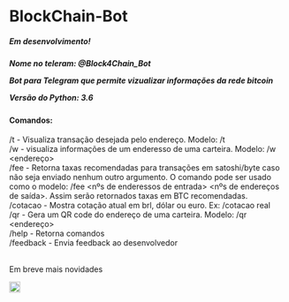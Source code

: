 # BlockChain-Bot
<h5>Em desenvolvimento!<h5>

Nome no teleram: @Block4Chain_Bot

Bot para Telegram que permite vizualizar informações da rede bitcoin

Versão do Python: 3.6

<h4>Comandos:</h4>

/t - Visualiza transação desejada pelo endereço. Modelo: /t <enderesso> <br>
/w - visualiza informações de um enderesso de uma carteira. Modelo: /w <endereço> <br>
/fee - Retorna taxas recomendadas para transações em satoshi/byte caso não seja enviado nenhum outro argumento. 
    O comando pode ser usado como o modelo: /fee <nºs de enderessos de entrada> <nºs de endereços de saída>. Assim serão
    retornados taxas em BTC recomendadas.<br>
/cotacao - Mostra cotação atual em brl, dólar ou euro. Ex: /cotacao real <br>
/qr - Gera um QR code do endereço de uma carteira. Modelo: /qr <endereço> <br>
/help - Retorna comandos<br>
/feedback - Envia feedback ao desenvolvedor 
<br><br>

Em breve mais novidades

<a href="https://www.copyleft.org" target="_blank"><img src="https://upload.wikimedia.org/wikipedia/commons/thumb/9/9e/Orange_copyleft.svg/1024px-Orange_copyleft.svg.png" height="20" width="20"><a>

